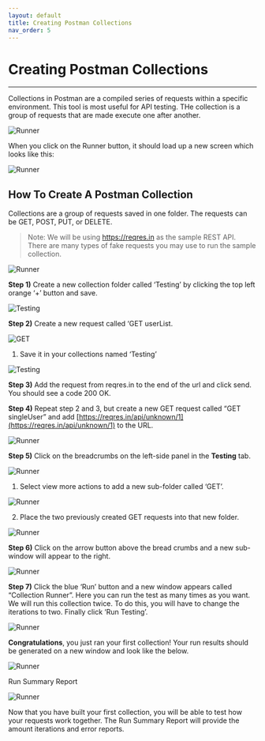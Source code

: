 ```yaml
---
layout: default
title: Creating Postman Collections
nav_order: 5
---
```


# Creating Postman Collections
---
Collections in Postman are a compiled series of requests within a specific environment. This tool is most useful for API testing. THe collection is a group of requests that are made execute one after another.

![Runner](https://raw.githubusercontent.com/cee-elle/postman-documentation/gh-pages/docs/raw/postman-collections-1.png)

When you click on the Runner button, it should load up a new screen which looks like this:

![Runner](https://raw.githubusercontent.com/cee-elle/postman-documentation/gh-pages/docs/raw/postman-collections-2.png)

## How To Create A Postman Collection
Collections are a group of requests saved in one folder. The requests can be GET, POST, PUT, or DELETE.

> Note: We will be using https://reqres.in as the sample REST API. There are many types of fake requests you may use to run the sample collection.

![Runner](https://raw.githubusercontent.com/cee-elle/postman-documentation/gh-pages/docs/raw/postman-collections-3.png)

**Step 1)** Create a new collection folder called ‘Testing’ by clicking the top left orange ‘+’ button and save.

![Testing](https://raw.githubusercontent.com/cee-elle/postman-documentation/gh-pages/docs/raw/postman-collections-4.png)

**Step 2)** Create a new request called ‘GET userList.

![GET](https://raw.githubusercontent.com/cee-elle/postman-documentation/gh-pages/docs/raw/postman-collections-5.png)

1. Save it in your collections named ‘Testing’

![Testing](https://raw.githubusercontent.com/cee-elle/postman-documentation/gh-pages/docs/raw/postman-collections-6.png)

**Step 3)** Add the request from reqres.in to the end of the url and click send. You should see a code 200 OK.
 
 
**Step 4)** Repeat step 2 and 3, but create a new GET request called “GET singleUser” and add [https://reqres.in/api/unknown/1](https://reqres.in/api/unknown/1) to the URL. 

![Runner](https://raw.githubusercontent.com/cee-elle/postman-documentation/gh-pages/docs/raw/postman-collections-7.png)

**Step 5)** Click on the breadcrumbs on the left-side panel in the **Testing** tab.

![Runner](https://raw.githubusercontent.com/cee-elle/postman-documentation/gh-pages/docs/raw/postman-collections-8a.png)

1. Select view more actions to add a new sub-folder called ‘GET’.

![Runner](https://raw.githubusercontent.com/cee-elle/postman-documentation/gh-pages/docs/raw/postman-collections-8b.png)

2. Place the two previously created GET requests into that new folder.

![Runner](https://raw.githubusercontent.com/cee-elle/postman-documentation/gh-pages/docs/raw/postman-collections-8c.png)


**Step 6)** Click on the arrow button above the bread crumbs and a new sub-window will appear to the right.

![Runner](https://raw.githubusercontent.com/cee-elle/postman-documentation/gh-pages/docs/raw/postman-collections-9.png)

**Step 7)** Click the blue ‘Run’ button and a new window appears called “Collection Runner”. Here you can run the test as many times as you want. We will run this collection twice. To do this, you will have to change the iterations to two. Finally click ‘Run Testing’.

![Runner](https://raw.githubusercontent.com/cee-elle/postman-documentation/gh-pages/docs/raw/postman-collections-10.png)

**Congratulations**, you just ran your first collection! Your run results should be generated on a new window and look like the below.

![Runner](https://raw.githubusercontent.com/cee-elle/postman-documentation/gh-pages/docs/raw/postman-collections-11.png)

Run Summary Report

![Runner](https://raw.githubusercontent.com/cee-elle/postman-documentation/gh-pages/docs/raw/postman-collections-12.png)

Now that you have built your first collection, you will be able to test how your requests work together. The Run Summary Report will provide the amount iterations and error reports. 
